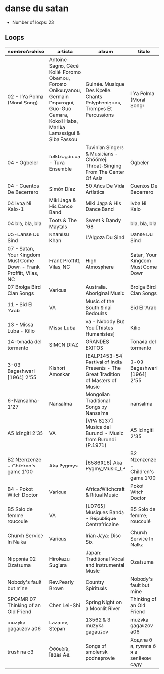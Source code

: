 
# danse du satan

- Number of loops: 23

## Loops

|nombreArchivo|artista|album|titulo|fecha|lugar|antropoloop|
| --- | --- | --- | --- | --- | --- | --- |
|02 - I Ya Polma (Moral Song)|Antoine Sagno, Cécé Kolié, Foromo Gbamou, Foromo Onikouyanou, Germain Doparogui, Guo-Guo Camara, Kokoli Haba, Mariba Lamassigui & Siba Fassou|Guinée. Musique Des Kpelle. Chants Polyphoniques, Trompes Et Percussions  |I Ya Polma (Moral Song)|1998|Guinea|danse du satan|
|04  - Ogbeler|folkblog.in.ua - Tuva Ensemble|Tuvinian Singers & Musicians - Chöömej: Throat-Singing From The Center Of Asia|Ögbeler|1993|Tuva|danse du satan|
|04 - Cuentos De Becerrero|Simón Díaz|50 Años De Vida Artística|Cuentos De Becerrero|2003|Venezuela|danse du satan|
|04 Ivba Ni Kalo-1|Miki Jaga & His Dance Band|Miki Jaga & His Dance Band|Ivba Ni Kalo|1983|Nigeria|danse du satan|
|04 bla, bla, bla|Toots & The Maytals|Sweet & Dandy '68|bla, bla, bla|1968|Jamaica|danse du satan|
|05-Danse Du Sind|Khamisu Khan|L'Algoza Du Sind|Danse Du Sind|1979|Pakistan|danse du satan|
|07 - Satan, Your Kingdom Must Come Down - Frank Proffitt, Vilas, NC|Frank Proffitt, Vilas, NC|High Atmosphere|Satan, Your Kingdom Must Come Down|1965|Appalachia|danse du satan|
|07 Brolga Bird Clan Songs|Various|Australia. Aboriginal Music|Brolga Bird Clan Songs|2013|Arnhem Land|danse du satan|
|11 - Sid El 'Arab|VA|Music of the South Sinai Bedouins|Sid El 'Arab|1998|Peninsula Sinai|danse du satan|
|13 - Missa Luba - Kilio|Missa Luba|va - Nobody But You [Tristes Humanistes]|Kilio|2013|Rep. Dem. del Congo|danse du satan|
|14-tonada del tormento|SIMON DIAZ|GRANDES EXITOS|Tonada del tormento|2004|Venezuela|danse du satan|
|3-03 Bageshwari [1964] 2'55|Kishori Amonkar|[EALP1453-54] Festival of India Presents - The Great Tradition of Masters of Music|3-03 Bageshwari [1964] 2'55|1964|India-Rajasthan|danse du satan|
|6-Nansalma-1'27|Nansalma|Mongolian Traditional Songs by Nansalma|nansalma|19xx|Mongolia|danse du satan|
|A5 Idingiti 2'35|VA|[VPA 8137] Musica del Burundi - Music from Burundi (P.1971)|A5 Idingiti 2'35|1971|Burundi|danse du satan|
|B2 Nzenzenze - Children's game 1'00|Aka Pygmys|[6586016] Aka Pygmy_Music_LP|B2 Nzenzenze - Children's game 1'00|1971|Rep. Centroafricana|danse du satan|
|B4 - Pokot Witch Doctor|Various|Africa:Witchcraft & Ritual Music|Pokot Witch Doctor|1975|Kenia|danse du satan|
|B5 Solo de femme roucoule|VA|[LD765] Musiques Banda - République Centrafricaine|B5 Solo de femme; roucoulé|1971|Rep. Centroafricana|danse du satan|
|Church Service In Nalka|Various|Irian Jaya: Disc Six|Church Service In Nalka|1973|Papua-Nueva Guinea|danse du satan|
|Nipponia 02 Ozatsuma|Hirokazu Sugiura|Japan: Traditional Vocal and Instrumental Music|Ozatsuma|1976|Japon|danse du satan|
|Nobody's fault but mine|Rev.Pearly Brown|Country Spirituals|Nobody's fault but mine|1961|georgia|danse du satan|
|SPOAMR 07 Thinking of an Old Friend|Chen Lei-Shi|Spring Night on a Moonlit River|Thinking of an Old Friend|1984|China|danse du satan|
|muzyka gagauzov a06|Lazarev, Stepan|13562 & 3 muzyka gagauzov|muzyka gagauzov a06|1980|Gagauzia|danse du satan|
|trushina c3|Òðóøèíà, Îëüãà Âë.|Songs of smolensk podneprovie|Ходила б я, гуляла б я в зелёном саду|1984|Smolensk|danse du satan|

